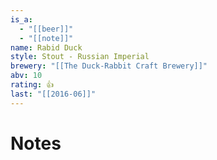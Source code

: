 ```yaml
---
is_a:
  - "[[beer]]"
  - "[[note]]"
name: Rabid Duck
style: Stout - Russian Imperial
brewery: "[[The Duck-Rabbit Craft Brewery]]"
abv: 10
rating: 👍
last: "[[2016-06]]"
---
```

# Notes

